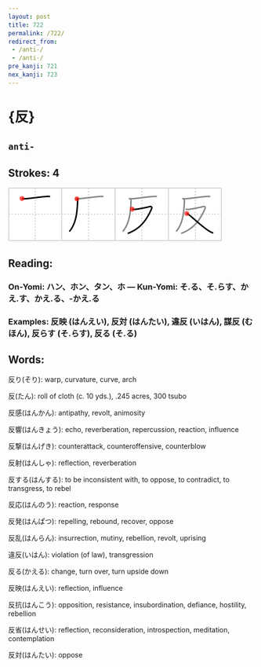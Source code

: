 ```yaml
---
layout: post
title: 722
permalink: /722/
redirect_from:
 - /anti-/
 - /anti-/
pre_kanji: 721
nex_kanji: 723
---
```


# {反}

## `anti-`

## Strokes: 4

<div class="stroke"><img src="../images/E58F8D.png" /></div>

## Reading:

### On-Yomi: ハン、ホン、タン、ホ &mdash; Kun-Yomi: そ.る、そ.らす、かえ.す、かえ.る、-かえ.る

### Examples: 反映 (はんえい), 反対 (はんたい), 違反 (いはん), 謀反 (むほん), 反らす (そ.らす), 反る (そ.る)

## Words:

反り(そり): warp, curvature, curve, arch

反(たん): roll of cloth (c. 10 yds.), .245 acres, 300 tsubo

反感(はんかん): antipathy, revolt, animosity

反響(はんきょう): echo, reverberation, repercussion, reaction, influence

反撃(はんげき): counterattack, counteroffensive, counterblow

反射(はんしゃ): reflection, reverberation

反する(はんする): to be inconsistent with, to oppose, to contradict, to transgress, to rebel

反応(はんのう): reaction, response

反発(はんぱつ): repelling, rebound, recover, oppose

反乱(はんらん): insurrection, mutiny, rebellion, revolt, uprising

違反(いはん): violation (of law), transgression

反る(かえる): change, turn over, turn upside down

反映(はんえい): reflection, influence

反抗(はんこう): opposition, resistance, insubordination, defiance, hostility, rebellion

反省(はんせい): reflection, reconsideration, introspection, meditation, contemplation

反対(はんたい): oppose
